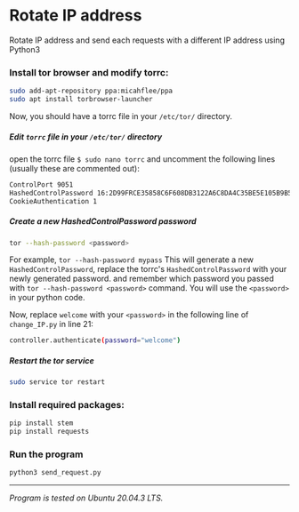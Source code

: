 # Rotate IP address

Rotate IP address and send each requests with a different IP address using Python3

### Install tor browser and modify torrc:
```bash
sudo add-apt-repository ppa:micahflee/ppa
sudo apt install torbrowser-launcher
```
Now, you should have a torrc file in your `/etc/tor/` directory. 

##### Edit `torrc` file in your `/etc/tor/` directory

open the torrc file `$ sudo nano torrc` and uncomment the following lines (usually these are commented out):

```bash
ControlPort 9051
HashedControlPassword 16:2D99FRCE35858C6F608DB3122A6C8DA4C35BE5E105B9B54A7E438B122F
CookieAuthentication 1
```
##### Create a new HashedControlPassword password 

```bash
tor --hash-password <password> 
```

For example, `tor --hash-password mypass`
This will generate a new `HashedControlPassword`, replace the torrc's  `HashedControlPassword` with your newly generated password. 
and remember which password you passed with `tor --hash-password <password>` command. You will use the `<password>` in your python
code. 

Now, replace `welcome` with your `<password>` in the following line of `change_IP.py` in line 21:

```bash
controller.authenticate(password="welcome")
```

##### Restart the tor service

```bash
sudo service tor restart
```

### Install required packages:
```bash
pip install stem
pip install requests
```

### Run the program
```bash
python3 send_request.py
```
---
*Program is tested on Ubuntu 20.04.3 LTS.*
